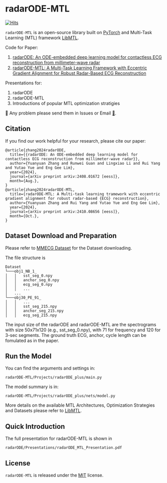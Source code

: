 # radarODE-MTL
[![Hits](https://hits.seeyoufarm.com/api/count/incr/badge.svg?url=https%3A%2F%2Fgithub.com%2Famazing0844%2FradarODE-MTL&count_bg=%2379C83D&title_bg=%23555555&icon=&icon_color=%23E7E7E7&title=vistors&edge_flat=false)](https://hits.seeyoufarm.com)

``radarODE-MTL`` is an open-source library built on [PyTorch](https://pytorch.org/) and Multi-Task Learning (MTL) framework [LibMTL](https://github.com/median-research-group/LibMTL).

Code for Paper: 

1. [radarODE: An ODE-embedded deep learning model for contactless ECG reconstruction from millimeter-wave radar](https://arxiv.org/abs/2408.01672)
2. [radarODE-MTL: A Multi-Task Learning Framework with Eccentric Gradient Alignment for Robust Radar-Based ECG Reconstruction](https://arxiv.org/abs/2410.08656)

Presentations for:

1. radarODE
2. radarODE-MTL
3. Introductions of popular MTL optimization stratigies

:partying_face: Any problem please send them in Issues or Email [:email:](yuanyuan.zhang16@student.xjtlu.edu.cn).

## Citation

If you find our work helpful for your research, please cite our paper:
```
@article{zhang2024radarODE,
  title={{radarODE: An ODE-embedded deep learning model for contactless ECG reconstruction from millimeter-wave radar}}, 
  author={Yuanyuan Zhang and Runwei Guan and Lingxiao Li and Rui Yang and Yutao Yue and Eng Gee Lim},
  year={2024},
  journal={arXiv preprint arXiv:2408.01672 [eess]},
  month={Aug.},
}
@article{zhang2024radarODE-MTL,
  title={radarODE-MTL: A Multi-task learning tramework with eccentric gradient alignment for robust radar-based {ECG} reconstruction}, 
  author={Yuanyuan Zhang and Rui Yang and Yutao Yue and Eng Gee Lim},
  year={2024},
  journal={arXiv preprint arXiv:2410.08656 [eess]},
  month={Oct.},
}
```

## Dataset Download and Preparation
Please refer to [MMECG Dataset](https://github.com/jinbochen0823/RCG2ECG) for the Dataset downloading.

The file structure is
```
Dataset
└───obj1_NB_1_
│   │   sst_seg_0.npy
│   │   anchor_seg_0.npy 
│   │   ecg_seg_0.npy
│   │   ...
│   ...
└───obj30_PE_91_
│   │   ...
│   │   sst_seg_215.npy
│   │   anchor_seg_215.npy 
│   │   ecg_seg_215.npy
```

The input size of the radarODE and radarODE-MTL are the spectrograms with size 50x71x120 (e.g., sst_seg_0.npy), with 71 for frequency and 120 for 3-sec segments. The ground truth ECG, anchor, cycle length can be fomulated as in the paper.

## Run the Model
You can find the arguments and settings in:

```shell
radarODE-MTL/Projects/radarODE_plus/main.py
```
The model summary is in:

```shell
radarODE-MTL/Projects/radarODE_plus/nets/model.py
```

More details on the available MTL Architectures, Optimization Strategies and Datasets please refer to [LibMTL](https://github.com/median-research-group/LibMTL).

## Quick Introduction

The full presentation for radarODE-MTL is shown in 

```shell
radarODE/Presentations/radarODE_MTL_Presentation.pdf
```
<!-- 
### Overall Framework for radarODE
<img src='image/radarODE.jpg' width=700>

### Overall Framework for radarODE-MTL
<img src='image/radarODE_MTL.jpg' width=700>
 -->


## License

``radarODE-MTL`` is released under the [MIT](./LICENSE) license.